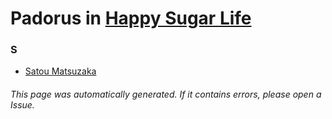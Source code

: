 # Padorus in [Happy Sugar Life](https://myanimelist.net/manga/92160/Happy_Sugar_Life)

### S
* [Satou Matsuzaka](https://github.com/shadow578/Project-Padoru/blob/master/table-of-contents/characters/SatouMatsuzaka.md)

###### This page was automatically generated. If it contains errors, please open a Issue.
